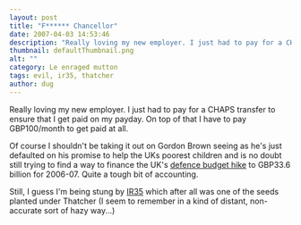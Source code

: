 ```yaml
---
layout: post
title: "F****** Chancellor"
date: 2007-04-03 14:53:46
description: "Really loving my new employer. I just had to pay for a CHAPS transfer to ensure that I get paid on my payday. On top of that I have to pay GBP100/month to get paid at all. Of course I&#8230;"
thumbnail: defaultThumbnail.png
alt: ""
category: Le enraged mutton
tags: evil, ir35, thatcher
author: dug
---
```


<p>Really loving my new employer. I just had to pay for a <span class="caps">CHAPS </span>transfer to ensure that I get paid on my payday. On top of that I have to pay <span class="caps">GBP100</span>/month to get paid at all.</p>

<p>Of course I shouldn't be taking it out on Gordon Brown seeing as he's just defaulted on his promise to help the UKs poorest children and is no doubt still trying to find a way to finance the <span class="caps">UK'</span>s <a href="http://www.medialens.org/alerts/06/061128_war_and_peace.php">defence budget hike</a> to <span class="caps">GBP33.6 </span>billion for 2006-07. Quite a tough bit of accounting.</p>

<p>Still, I guess I'm being stung by <a href="http://en.wikipedia.org/wiki/IR35"><span class="caps">IR35</span></a> which after all was one of the seeds planted under Thatcher (I seem to remember in a kind of distant, non-accurate sort of hazy way...)</p>
